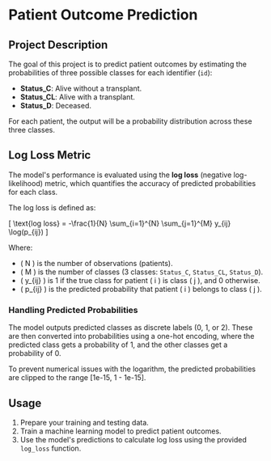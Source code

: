 # Patient Outcome Prediction

## Project Description

The goal of this project is to predict patient outcomes by estimating the probabilities of three possible classes for each identifier (`id`):

- **Status_C**: Alive without a transplant.
- **Status_CL**: Alive with a transplant.
- **Status_D**: Deceased.

For each patient, the output will be a probability distribution across these three classes.

## Log Loss Metric

The model's performance is evaluated using the **log loss** (negative log-likelihood) metric, which quantifies the accuracy of predicted probabilities for each class.

The log loss is defined as:

\[
\text{log loss} = -\frac{1}{N} \sum_{i=1}^{N} \sum_{j=1}^{M} y_{ij} \log(p_{ij})
\]

Where:
- \( N \) is the number of observations (patients).
- \( M \) is the number of classes (3 classes: `Status_C`, `Status_CL`, `Status_D`).
- \( y_{ij} \) is 1 if the true class for patient \( i \) is class \( j \), and 0 otherwise.
- \( p_{ij} \) is the predicted probability that patient \( i \) belongs to class \( j \).

### Handling Predicted Probabilities

The model outputs predicted classes as discrete labels (0, 1, or 2). These are then converted into probabilities using a one-hot encoding, where the predicted class gets a probability of 1, and the other classes get a probability of 0.

To prevent numerical issues with the logarithm, the predicted probabilities are clipped to the range [1e-15, 1 - 1e-15].

## Usage

1. Prepare your training and testing data.
2. Train a machine learning model to predict patient outcomes.
3. Use the model's predictions to calculate log loss using the provided `log_loss` function.


